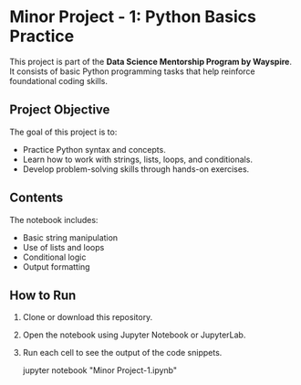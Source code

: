 # Minor Project - 1: Python Basics Practice

This project is part of the **Data Science Mentorship Program by Wayspire**. It consists of basic Python programming tasks that help reinforce foundational coding skills.

## Project Objective

The goal of this project is to:
- Practice Python syntax and concepts.
- Learn how to work with strings, lists, loops, and conditionals.
- Develop problem-solving skills through hands-on exercises.

## Contents

The notebook includes:
- Basic string manipulation
- Use of lists and loops
- Conditional logic
- Output formatting

## How to Run

1. Clone or download this repository.
2. Open the notebook using Jupyter Notebook or JupyterLab.
3. Run each cell to see the output of the code snippets.

    jupyter notebook "Minor Project-1.ipynb"
